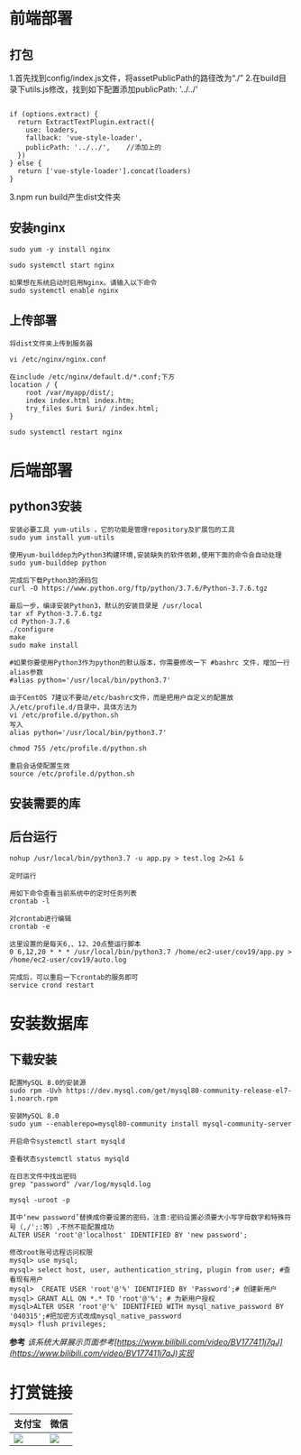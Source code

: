 # 前端部署
## 打包

1.首先找到config/index.js文件，将assetPublicPath的路径改为“./”
2.在build目录下utils.js修改，找到如下配置添加publicPath: '../../'

```
 
if (options.extract) {
  return ExtractTextPlugin.extract({
    use: loaders,
    fallback: 'vue-style-loader',
    publicPath: '../../',    //添加上的
  })
} else {
  return ['vue-style-loader'].concat(loaders)
}
```

3.npm run build产生dist文件夹

## 安装nginx

```
sudo yum -y install nginx

sudo systemctl start nginx

如果想在系统启动时启用Nginx。请输入以下命令
sudo systemctl enable nginx
```

## 上传部署

```
将dist文件夹上传到服务器

vi /etc/nginx/nginx.conf

在include /etc/nginx/default.d/*.conf;下方
location / {
	root /var/myapp/dist/;
	index index.html index.htm;
	try_files $uri $uri/ /index.html;
}

sudo systemctl restart nginx
```

# 后端部署

## python3安装

```
安装必要工具 yum-utils ，它的功能是管理repository及扩展包的工具 
sudo yum install yum-utils

使用yum-builddep为Python3构建环境,安装缺失的软件依赖,使用下面的命令会自动处理
sudo yum-builddep python

完成后下载Python3的源码包
curl -O https://www.python.org/ftp/python/3.7.6/Python-3.7.6.tgz

最后一步，编译安装Python3，默认的安装目录是 /usr/local
tar xf Python-3.7.6.tgz
cd Python-3.7.6
./configure
make
sudo make install

#如果你要使用Python3作为python的默认版本，你需要修改一下 #bashrc 文件，增加一行alias参数
#alias python='/usr/local/bin/python3.7'

由于CentOS 7建议不要动/etc/bashrc文件，而是把用户自定义的配置放入/etc/profile.d/目录中，具体方法为
vi /etc/profile.d/python.sh
写入
alias python='/usr/local/bin/python3.7'

chmod 755 /etc/profile.d/python.sh

重启会话使配置生效
source /etc/profile.d/python.sh
```

## 安装需要的库

## 后台运行

```
nohup /usr/local/bin/python3.7 -u app.py > test.log 2>&1 &

定时运行

用如下命令查看当前系统中的定时任务列表
crontab -l

对crontab进行编辑
crontab -e

这里设置的是每天6,、12、20点整运行脚本
0 6,12,20 * * * /usr/local/bin/python3.7 /home/ec2-user/cov19/app.py > /home/ec2-user/cov19/auto.log

完成后，可以重启一下crontab的服务即可
service crond restart
```

# 安装数据库

## 下载安装

```
配置MySQL 8.0的安装源
sudo rpm -Uvh https://dev.mysql.com/get/mysql80-community-release-el7-1.noarch.rpm

安装MySQL 8.0
sudo yum --enablerepo=mysql80-community install mysql-community-server

开启命令systemctl start mysqld

查看状态systemctl status mysqld

在日志文件中找出密码
grep "password" /var/log/mysqld.log

mysql -uroot -p

其中‘new password’替换成你要设置的密码，注意:密码设置必须要大小写字母数字和特殊符号（,/';:等）,不然不能配置成功
ALTER USER 'root'@'localhost' IDENTIFIED BY 'new password';

修改root账号远程访问权限
mysql> use mysql;
mysql> select host, user, authentication_string, plugin from user; #查看现有用户
mysql>  CREATE USER 'root'@'%' IDENTIFIED BY 'Password';# 创建新用户
mysql> GRANT ALL ON *.* TO 'root'@'%'; # 为新用户授权
mysql>ALTER USER 'root'@'%' IDENTIFIED WITH mysql_native_password BY '040315';#把加密方式改成mysql_native_password
mysql> flush privileges;
```

**参考**
*该系统大屏展示页面参考[https://www.bilibili.com/video/BV177411j7qJ](https://www.bilibili.com/video/BV177411j7qJ)实现*

# 打赏链接
|  支付宝   | 微信  |
|  ----  | ----  |
| ![](https://pan.ndmiao.cn/picture/%E5%AE%9E%E4%B9%A0/QQ%E6%88%AA%E5%9B%BE20210517230903.png)  | ![](https://pan.ndmiao.cn/picture/%E5%AE%9E%E4%B9%A0/QQ%E6%88%AA%E5%9B%BE20210517230918.png) |
